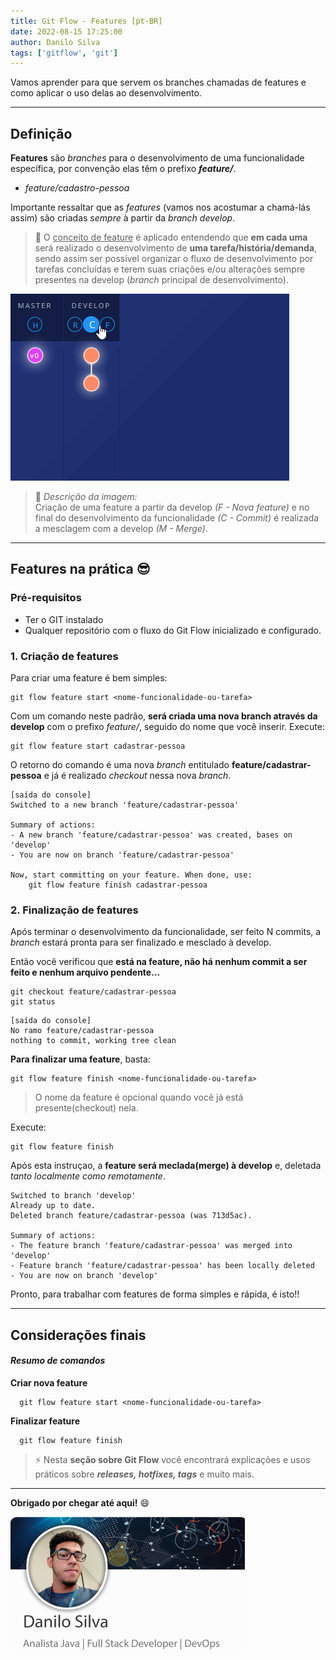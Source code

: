 ```yaml
---
title: Git Flow - Features [pt-BR]
date: 2022-08-15 17:25:00
author: Danilo Silva
tags: ['gitflow', 'git']
---
```


Vamos aprender para que servem os branches chamadas de features e como aplicar o uso delas ao desenvolvimento.

---
## Definição

**Features** são _branches_ para o desenvolvimento de uma funcionalidade específica, por convenção elas têm o prefixo ***feature/***.

- _feature/cadastro-pessoa_

Importante ressaltar que as _features_ (vamos nos acostumar a chamá-lás assim) são criadas *sempre* à partir da _branch_ *develop*.

> 📌 O <u>conceito de feature</u> é aplicado entendendo que **em cada uma** será realizado o desenvolvimento de **uma tarefa/história/demanda**, sendo assim ser possível organizar o fluxo de desenvolvimento por tarefas concluídas e terem suas criações e/ou alterações sempre presentes na develop (_branch_ principal de desenvolvimento).

![Git Flow create feature in action](images/animate-gitflow-feature.gif)

> 📝 _Descrição da imagem:_ <br/>
Criação de uma feature a partir da develop _(F - Nova feature)_ e no final do desenvolvimento da funcionalidade _(C - Commit)_ é realizada a mesclagem com a develop _(M - Merge)_.

---
## Features na prática 😎

### Pré-requisitos

- Ter o GIT instalado
- Qualquer repositório com o fluxo do Git Flow inicializado e configurado.

### 1. Criação de features

Para criar uma feature é bem simples:

```console
git flow feature start <nome-funcionalidade-ou-tarefa>
```

Com um comando neste padrão, **será criada uma nova branch através da develop** com o prefixo _feature/_, seguido do nome que você inserir.
Execute:

```console
git flow feature start cadastrar-pessoa
```

O retorno do comando é uma nova _branch_ entitulado **feature/cadastrar-pessoa** e já é realizado _checkout_ nessa nova _branch_.

```console
[saída do console]                                                       
Switched to a new branch 'feature/cadastrar-pessoa'

Summary of actions:
- A new branch 'feature/cadastrar-pessoa' was created, bases on 'develop'
- You are now on branch 'feature/cadastrar-pessoa'

Now, start committing on your feature. When done, use:
    git flow feature finish cadastrar-pessoa
```

### 2. Finalização de features

Após terminar o desenvolvimento da funcionalidade, ser feito N commits, a _branch_ estará pronta para ser finalizado e mesclado à develop.

Então você verificou que **está na feature, não há nenhum commit a ser feito e nenhum arquivo pendente...**

```console
git checkout feature/cadastrar-pessoa
git status
```

```console
[saída do console]                         
No ramo feature/cadastrar-pessoa                  
nothing to commit, working tree clean
```

**Para finalizar uma feature**, basta:

```console
git flow feature finish <nome-funcionalidade-ou-tarefa>
```

> O nome da feature é opcional quando você já está presente(checkout) nela.

Execute:

```console
git flow feature finish
```

Após esta instruçao, a **feature será meclada(merge) à develop** e, deletada _tanto localmente como remotamente_.

```console
Switched to branch 'develop'
Already up to date.
Deleted branch feature/cadastrar-pessoa (was 713d5ac).

Summary of actions:
- The feature branch 'feature/cadastrar-pessoa' was merged into 'develop'
- Feature branch 'feature/cadastrar-pessoa' has been locally deleted
- You are now on branch 'develop'
```

Pronto, para trabalhar com features de forma simples e rápida, é isto!!

---
## Considerações finais

#### _Resumo de comandos_

**Criar nova feature**
```console
  git flow feature start <nome-funcionalidade-ou-tarefa>
```
**Finalizar feature**
```console
  git flow feature finish
```

> ⚡ Nesta **seção sobre Git Flow** você encontrará explicações e usos práticos sobre ***releases, hotfixes, tags*** e muito mais.

---
**Obrigado por chegar até aqui!** 😄

![The Author](../global/profile-picture-danilo.png)
